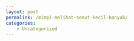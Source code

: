 ```yaml
---
layout: post
permalink: /mimpi-melihat-semut-kecil-banyak/
categories:
    - Uncategorized
---
```


